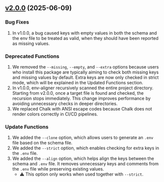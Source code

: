 ## [v2.0.0](https://github.com/ChungYingHo/env-aligner/compare/v1.0.0...v2.0.0) (2025-06-09)

### Bug Fixes
1. In v1.0.0, a bug caused keys with empty values in both the schema and the env file to be treated as valid, when they should have been reported as missing values.

### Deprecated Functions
1. We removed the `--missing`, `--empty`, and `--extra` options because users who install this package are typically aiming to check both missing keys and missing values by default. Extra keys are now only checked in strict mode, which will be explained in the Updated Functions section.
2. In v1.0.0, env-aligner recursively scanned the entire project directory. Starting from v2.0.0, once a target file is found and checked, the recursion stops immediately. This change improves performance by avoiding unnecessary checks in deeper directories.
3. We replaced Chalk with ANSI escape codes because Chalk does not render colors correctly in CI/CD pipelines.

### Update Functions
1. We added the `--clone` option, which allows users to generate an `.env` file based on the schema file.
2. We added the `--strict` option, which enables checking for extra keys in the `.env` file.
3. We added the `--align` option, which helps align the keys between the schema and `.env` file. It removes unnecessary keys and comments from the `.env` file while preserving existing values.
    - ⚠️ This option only works when used together with `--strict`.